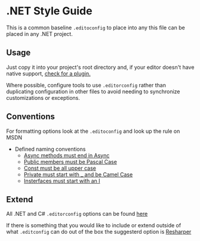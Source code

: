 # .NET Style Guide

This is a common baseline `.editoconfig` to place into any this file can be placed in any .NET project. 

## Usage
Just copy it into your project's root directory and, if your editor doesn't have native support, [check for a plugin.](https://editorconfig.org/#download)

Where possible, configure tools to use `.editorconfig` rather than duplicating configuration in other files to avoid needing to synchronize customizations or exceptions.

## Conventions
For formatting options look at the `.editoconfig` and look up the rule on MSDN
* Defined naming conventions
  * [Async methods must end in Async](https://github.com/ok-omes/OMES.CodeStandards/blob/main/.NET/.editorconfig#L182)
  * [Public members must be Pascal Case](https://github.com/ok-omes/OMES.CodeStandards/blob/main/.NET/.editorconfig#L192)
  * [Const must be all upper case](https://github.com/ok-omes/OMES.CodeStandards/blob/main/.NET/.editorconfig#L200)
  * [Private must start with _ and be Camel Case](https://github.com/ok-omes/OMES.CodeStandards/blob/main/.NET/.editorconfig#L208)
  * [Insterfaces must start with an I](https://github.com/ok-omes/OMES.CodeStandards/blob/main/.NET/.editorconfig#L217)
## Extend
All .NET and C# `.editorconfig` options can be found [here](https://docs.microsoft.com/en-us/dotnet/fundamentals/code-analysis/style-rules/formatting-rules)

If there is something that you would like to include or extend outside of what `.editconfig` can do out of the box the suggesterd option is [Resharper](https://www.jetbrains.com/help/resharper/EditorConfig_Index.html)

